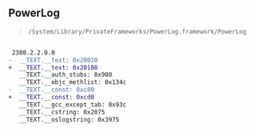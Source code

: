 ## PowerLog

> `/System/Library/PrivateFrameworks/PowerLog.framework/PowerLog`

```diff

 2308.2.2.0.0
-  __TEXT.__text: 0x20010
+  __TEXT.__text: 0x20108
   __TEXT.__auth_stubs: 0x980
   __TEXT.__objc_methlist: 0x134c
-  __TEXT.__const: 0xc80
+  __TEXT.__const: 0xcd0
   __TEXT.__gcc_except_tab: 0x93c
   __TEXT.__cstring: 0x2075
   __TEXT.__oslogstring: 0x3975

```
